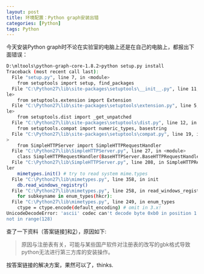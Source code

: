 ```yaml
---
layout: post
title: 环境配置：Python graph安装出错
categories: [Python]
tags: Python
---
```


今天安装Python graph时不论在实验室的电脑上还是在自己的电脑上，都报出下面错误：

```sh
D:\mltools\python-graph-core-1.8.2>python setup.py install
Traceback (most recent call last):
  File "setup.py", line 7, in <module>
    from setuptools import setup, find_packages
  File "C:\Python27\lib\site-packages\setuptools\__init__.py", line 11, in <modu
le>
    from setuptools.extension import Extension
  File "C:\Python27\lib\site-packages\setuptools\extension.py", line 5, in <modu
le>
    from setuptools.dist import _get_unpatched
  File "C:\Python27\lib\site-packages\setuptools\dist.py", line 12, in <module>
    from setuptools.compat import numeric_types, basestring
  File "C:\Python27\lib\site-packages\setuptools\compat.py", line 19, in <module
>
    from SimpleHTTPServer import SimpleHTTPRequestHandler
  File "C:\Python27\lib\SimpleHTTPServer.py", line 27, in <module>
    class SimpleHTTPRequestHandler(BaseHTTPServer.BaseHTTPRequestHandler):
  File "C:\Python27\lib\SimpleHTTPServer.py", line 208, in SimpleHTTPRequestHand
ler
    mimetypes.init() # try to read system mime.types
  File "C:\Python27\lib\mimetypes.py", line 358, in init
    db.read_windows_registry()
  File "C:\Python27\lib\mimetypes.py", line 258, in read_windows_registry
    for subkeyname in enum_types(hkcr):
  File "C:\Python27\lib\mimetypes.py", line 249, in enum_types
    ctype = ctype.encode(default_encoding) # omit in 3.x!
UnicodeDecodeError: 'ascii' codec can't decode byte 0xb0 in position 1: ordinal
not in range(128)
```

查了一下资料（答案链接[1](http://blog.csdn.net/hugleecool/article/details/17996993)和[2](http://my.oschina.net/u/993130/blog/199127)），原因如下:  

> 原因与注册表有关，可能与某些国产软件对注册表的改写的gbk格式导致python无法进行第三方库的安装操作。

按答案链接的解决方案，果然可以了，thinks.